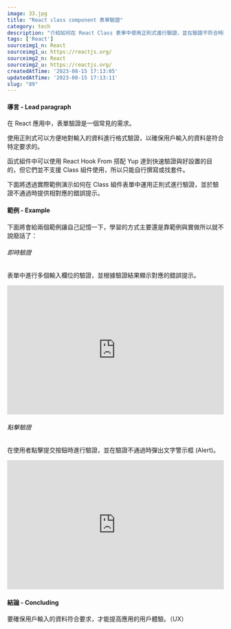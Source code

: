 ```yaml
---
image: 33.jpg
title: "React class component 表單驗證"
category: tech
description: "介紹如何在 React Class 表單中使用正則式進行驗證，並在驗證不符合時顯示錯誤提示訊息。"
tags: ['React']
sourceimg1_n: React
sourceimg1_u: https://reactjs.org/
sourceimg2_n: React
sourceimg2_u: https://reactjs.org/
createdAtTime: '2023-08-15 17:13:05'
updatedAtTime: '2023-08-15 17:13:11'
slug: "89"
---
```


#### 導言 - Lead paragraph
在 React 應用中，表單驗證是一個常見的需求。

使用正則式可以方便地對輸入的資料進行格式驗證，以確保用戶輸入的資料是符合特定要求的。

函式組件中可以使用 React Hook From 搭配 Yup 達到快速驗證與好設置的目的，但它們並不支援 Class 組件使用，所以只能自行撰寫或找套件。

下面將透過實際範例演示如何在 Class 組件表單中運用正則式進行驗證，並於驗證不通過時提供相對應的錯誤提示。

#### 範例 - Example
下面將會給兩個範例讓自己記憶一下，學習的方式主要還是靠範例與實做所以就不說廢話了：

###### 即時驗證
表單中進行多個輸入欄位的驗證，並根據驗證結果顯示對應的錯誤提示。

<iframe height="300" style="width: 100%;" scrolling="no" title="React class component 表單驗證 1" src="https://codepen.io/Rei_Kama414/embed/gOQVEXN?default-tab=html%2Cresult" frameborder="no" loading="lazy" allowtransparency="true" allowfullscreen="true">
  See the Pen <a href="https://codepen.io/Rei_Kama414/pen/gOQVEXN">
  React class component 表單驗證 1</a> by RKM (<a href="https://codepen.io/Rei_Kama414">@Rei_Kama414</a>)
  on <a href="https://codepen.io">CodePen</a>.
</iframe>

###### 點擊驗證
在使用者點擊提交按鈕時進行驗證，並在驗證不通過時彈出文字警示框 (Alert)。

<iframe height="300" style="width: 100%;" scrolling="no" title="React class component 表單驗證 2" src="https://codepen.io/Rei_Kama414/embed/yLQmwwo?default-tab=html%2Cresult" frameborder="no" loading="lazy" allowtransparency="true" allowfullscreen="true">
  See the Pen <a href="https://codepen.io/Rei_Kama414/pen/yLQmwwo">
  React class component 表單驗證 2</a> by RKM (<a href="https://codepen.io/Rei_Kama414">@Rei_Kama414</a>)
  on <a href="https://codepen.io">CodePen</a>.
</iframe>

#### 結論 - Concluding
要確保用戶輸入的資料符合要求，才能提高應用的用戶體驗。（UX）
